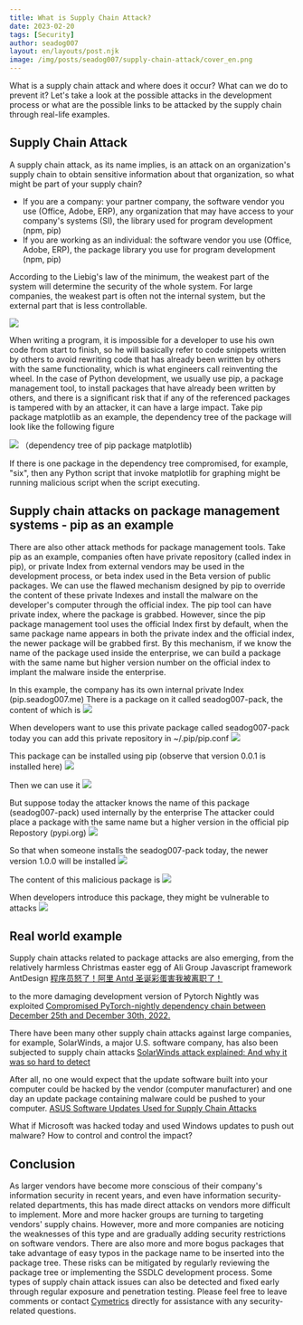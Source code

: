 ```yaml
---
title: What is Supply Chain Attack?
date: 2023-02-20
tags: [Security]
author: seadog007
layout: en/layouts/post.njk
image: /img/posts/seadog007/supply-chain-attack/cover_en.png
---
```


<!-- summary -->
What is a supply chain attack and where does it occur? What can we do to prevent it? Let's take a look at the possible attacks in the development process or what are the possible links to be attacked by the supply chain through real-life examples.
<!-- summary -->

## Supply Chain Attack
A supply chain attack, as its name implies, is an attack on an organization's supply chain to obtain sensitive information about that organization, so what might be part of your supply chain?

- If you are a company: your partner company, the software vendor you use (Office, Adobe, ERP), any organization that may have access to your company's systems (SI), the library used for program development (npm, pip)
- If you are working as an individual: the software vendor you use (Office, Adobe, ERP), the package library you use for program development (npm, pip)

According to the Liebig's law of the minimum, the weakest part of the system will determine the security of the whole system. For large companies, the weakest part is often not the internal system, but the external part that is less controllable.

![](/img/posts/seadog007/supply-chain-attack/bucket.png)

When writing a program, it is impossible for a developer to use his own code from start to finish, so he will basically refer to code snippets written by others to avoid rewriting code that has already been written by others with the same functionality, which is what engineers call reinventing the wheel. In the case of Python development, we usually use pip, a package management tool, to install packages that have already been written by others, and there is a significant risk that if any of the referenced packages is tampered with by an attacker, it can have a large impact. Take pip package matplotlib as an example, the dependency tree of the package will look like the following figure

![](/img/posts/seadog007/supply-chain-attack/matplotlib_dep_tree.png)
（dependency tree of pip package matplotlib)

If there is one package in the dependency tree compromised, for example, "six", then any Python script that invoke matplotlib for graphing might be running malicious script when the script executing.

## Supply chain attacks on package management systems - pip as an example
There are also other attack methods for package management tools. Take pip as an example, companies often have private repository (called index in pip), or private Index from external vendors may be used in the development process, or beta index used in the Beta version of public packages.
We can use the flawed mechanism designed by pip to override the content of these private Indexes and install the malware on the developer's computer through the official index.
The pip tool can have private index, where the package is grabbed. However, since the pip package management tool uses the official Index first by default, when the same package name appears in both the private index and the official index, the newer package will be grabbed first.
By this mechanism, if we know the name of the package used inside the enterprise, we can build a package with the same name but higher version number on the official index to implant the malware inside the enterprise.

In this example, the company has its own internal private Index (pip.seadog007.me)
There is a package on it called seadog007-pack, the content of which is
![](/img/posts/seadog007/supply-chain-attack/demo_1.png)


When developers want to use this private package called seadog007-pack today
you can add this private repository in ~/.pip/pip.conf
![](/img/posts/seadog007/supply-chain-attack/demo_2.png)

This package can be installed using pip (observe that version 0.0.1 is installed here)
![](/img/posts/seadog007/supply-chain-attack/demo_3.png)

Then we can use it
![](/img/posts/seadog007/supply-chain-attack/demo_4.png)

But suppose today the attacker knows the name of this package (seadog007-pack) used internally by the enterprise
The attacker could place a package with the same name but a higher version in the official pip Repostory (pypi.org)
![](/img/posts/seadog007/supply-chain-attack/demo_5.png)

So that when someone installs the seadog007-pack today, the newer version 1.0.0 will be installed
![](/img/posts/seadog007/supply-chain-attack/demo_6.png)

The content of this malicious package is
![](/img/posts/seadog007/supply-chain-attack/demo_7.png)

When developers introduce this package, they might be vulnerable to attacks
![](/img/posts/seadog007/supply-chain-attack/demo_8.png)

## Real world example
Supply chain attacks related to package attacks are also emerging, from the relatively harmless Christmas easter egg of Ali Group Javascript framework AntDesign
[程序员怒了！阿里 Antd 圣诞彩蛋害我被离职了！](https://zhuanlan.zhihu.com/p/53262709)

to the more damaging development version of Pytorch Nightly was exploited
[Compromised PyTorch-nightly dependency chain between December 25th and December 30th, 2022.
](https://pytorch.org/blog/compromised-nightly-dependency/)

There have been many other supply chain attacks against large companies, for example, SolarWinds, a major U.S. software company, has also been subjected to supply chain attacks
[SolarWinds attack explained: And why it was so hard to detect](https://www.csoonline.com/article/3601508/solarwinds-supply-chain-attack-explained-why-organizations-were-not-prepared.html)

After all, no one would expect that the update software built into your computer could be hacked by the vendor (computer manufacturer) and one day an update package containing malware could be pushed to your computer.
[ASUS Software Updates Used for Supply Chain Attacks](https://symantec-enterprise-blogs.security.com/blogs/threat-intelligence/asus-supply-chain-attack)

What if Microsoft was hacked today and used Windows updates to push out malware? How to control and control the impact?

## Conclusion
As larger vendors have become more conscious of their company's information security in recent years, and even have information security-related departments, this has made direct attacks on vendors more difficult to implement. More and more hacker groups are turning to targeting vendors' supply chains. However, more and more companies are noticing the weaknesses of this type and are gradually adding security restrictions on software vendors. There are also more and more bogus packages that take advantage of easy typos in the package name to be inserted into the package tree. These risks can be mitigated by regularly reviewing the package tree or implementing the SSDLC development process. Some types of supply chain attack issues can also be detected and fixed early through regular exposure and penetration testing. Please feel free to leave comments or contact [Cymetrics](https://cymetrics.io/en/) directly for assistance with any security-related questions.
